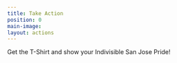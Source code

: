 ```yaml
---
title: Take Action
position: 0
main-image: 
layout: actions
---
```


Get the T-Shirt and show your Indivisible San Jose Pride!